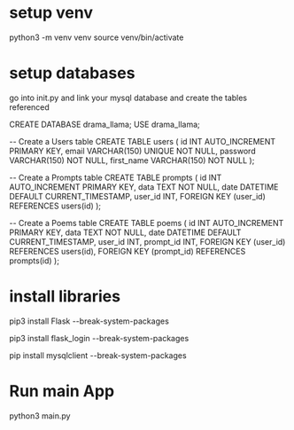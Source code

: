 # setup venv
python3 -m venv venv
source venv/bin/activate  

# setup databases

go into init.py and link your mysql database and 
create the tables referenced

CREATE DATABASE drama_llama;
USE drama_llama;

-- Create a Users table
CREATE TABLE users (
    id INT AUTO_INCREMENT PRIMARY KEY,
    email VARCHAR(150) UNIQUE NOT NULL,
    password VARCHAR(150) NOT NULL,
    first_name VARCHAR(150) NOT NULL
);

-- Create a Prompts table
CREATE TABLE prompts (
    id INT AUTO_INCREMENT PRIMARY KEY,
    data TEXT NOT NULL,
    date DATETIME DEFAULT CURRENT_TIMESTAMP,
    user_id INT,
    FOREIGN KEY (user_id) REFERENCES users(id)
);

-- Create a Poems table
CREATE TABLE poems (
    id INT AUTO_INCREMENT PRIMARY KEY,
    data TEXT NOT NULL,
    date DATETIME DEFAULT CURRENT_TIMESTAMP,
    user_id INT,
    prompt_id INT,
    FOREIGN KEY (user_id) REFERENCES users(id),
    FOREIGN KEY (prompt_id) REFERENCES prompts(id)
);

# install libraries 

pip3 install Flask --break-system-packages

pip3 install flask_login --break-system-packages

pip install mysqlclient --break-system-packages

# Run main App
python3 main.py